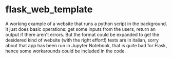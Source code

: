 # flask_web_template
A working example of a website that runs a python script in the background.
It just does basic operations: get some inputs from the users, return an output if there aren't errors.
But the format could be expanded to get the desidered kind of website (with the right effort!)
texts are in italian, sorry about that
app has been run in Jupyter Notebook, that is quite bad for Flask, hence some workarounds could be included in the code.


